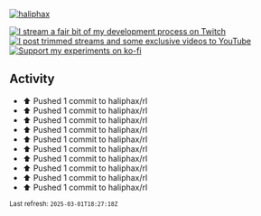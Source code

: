 [![haliphax](https://pbs.twimg.com/profile_banners/458808076/1545597092/1500x500)](https://haliphax.dev)

[![I stream a fair bit of my development process on Twitch](https://img.shields.io/twitch/status/haliphax?logo=twitch&style=for-the-badge)](https://twitch.tv/haliphax) &nbsp; [![I post trimmed streams and some exclusive videos to YouTube](https://img.shields.io/badge/youtube-watch-f00?logo=youtube&style=for-the-badge)](https://youtube.com/haliphaxyt) &nbsp; [![Support my experiments on ko-fi](https://img.shields.io/badge/kofi-support-ff5e5b?logo=ko-fi&style=for-the-badge)](https://ko-fi.com/haliphax)

## Activity

* ⬆️ Pushed 1 commit to haliphax/rl
* ⬆️ Pushed 1 commit to haliphax/rl
* ⬆️ Pushed 1 commit to haliphax/rl
* ⬆️ Pushed 1 commit to haliphax/rl
* ⬆️ Pushed 1 commit to haliphax/rl
* ⬆️ Pushed 1 commit to haliphax/rl
* ⬆️ Pushed 1 commit to haliphax/rl
* ⬆️ Pushed 1 commit to haliphax/rl
* ⬆️ Pushed 1 commit to haliphax/rl
* ⬆️ Pushed 1 commit to haliphax/rl

<small>Last refresh: `2025-03-01T18:27:18Z`</small>
